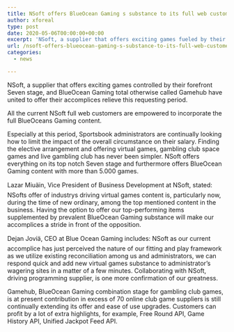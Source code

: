 ```yaml
---
title: NSoft offers BlueOcean Gaming s substance to its full web customers
author: xforeal 
type: post
date: 2020-05-06T00:00:00+00:00
excerpt: 'NSoft, a supplier that offers exciting games fueled by their forefront Seven stage, and BlueOcean Gaming conglomeration otherwise called Gamehub have united to offer their accomplices moderate this requesting period '
url: /nsoft-offers-blueocean-gaming-s-substance-to-its-full-web-customers/
categories:
  - news

---
```

NSoft, a supplier that offers exciting games controlled by their forefront Seven stage, and BlueOcean Gaming total otherwise called Gamehub have united to offer their accomplices relieve this requesting period. 

All the current NSoft full web customers are empowered to incorporate the full BlueOceans Gaming content. 

Especially at this period, Sportsbook administrators are continually looking how to limit the impact of the overall circumstance on their salary. Finding the elective arrangement and offering virtual games, gambling club space games and live gambling club has never been simpler. NSoft offers everything on its top notch Seven stage and furthermore offers BlueOcean Gaming content with more than 5.000 games. 

Lazar Miuäin, Vice President of Business Development at NSoft, stated: NSofts offer of industrys driving virtual games content is, particularly now, during the time of new ordinary, among the top mentioned content in the business. Having the option to offer our top-performing items supplemented by prevalent BlueOcean Gaming substance will make our accomplices a stride in front of the opposition. 

Dejan Joviä, CEO at Blue Ocean Gaming includes: NSoft as our current accomplice has just perceived the nature of our fitting and play framework as we utilize existing reconciliation among us and administrators, we can respond quick and add new virtual games substance to administrator&#8217;s wagering sites in a matter of a few minutes. Collaborating with NSoft, driving programming supplier, is one more confirmation of our greatness. 

Gamehub, BlueOcean Gaming combination stage for gambling club games, is at present contribution in excess of 70 online club game suppliers is still continually extending its offer and ease of use upgrades. Customers can profit by a lot of extra highlights, for example, Free Round API, Game History API, Unified Jackpot Feed API.